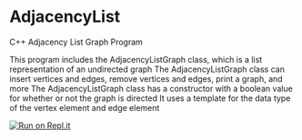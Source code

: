 # AdjacencyList
C++ Adjacency List Graph Program

This program includes the AdjacencyListGraph class, which is a list representation of an undirected graph
The AdjacencyListGraph class can insert vertices and edges, remove vertices and edges, print a graph, and more
The AdjacencyListGraph class has a constructor with a boolean value for whether or not the graph is directed
It uses a template for the data type of the vertex element and edge element

[![Run on Repl.it](https://repl.it/badge/github/danielzelfo/AdjacencyList)](https://repl.it/github/danielzelfo/AdjacencyList)